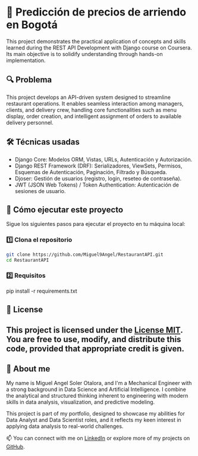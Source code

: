 # 🏡 Predicción de precios de arriendo en Bogotá

This project demonstrates the practical application of concepts and skills learned during the REST API Development with Django course on Coursera. Its main objective is to solidify understanding through hands-on implementation.

## 🔍 Problema

This project develops an API-driven system designed to streamline restaurant operations. It enables seamless interaction among managers, clients, and delivery crew, handling core functionalities such as menu display, order creation, and intelligent assignment of orders to available delivery personnel.

## 🛠️ Técnicas usadas

- Django Core: Modelos ORM, Vistas, URLs, Autenticación y Autorización.
- Django REST Framework (DRF): Serializadores, ViewSets, Permisos,  Esquemas de Autenticación, Paginación, Filtrado y Búsqueda.
- Djoser: Gestión de usuarios (registro, login, reseteo de contraseña).
- JWT (JSON Web Tokens) / Token Authentication: Autenticación de sesiones de usuario.

## 🚀 Cómo ejecutar este proyecto

Sigue los siguientes pasos para ejecutar el proyecto en tu máquina local:

### 1️⃣ Clona el repositorio
```bash
git clone https://github.com/Miguel9Angel/RestaurantAPI.git
cd RestaurantAPI
```

### 2️⃣ Requisitos
pip install -r requirements.txt

## 📜 License
This project is licensed under the [License MIT](./LICENSE).  
You are free to use, modify, and distribute this code, provided that appropriate credit is given.
--------------------------------------------------------------------------------------

## 🙋 About me

My name is Miguel Angel Soler Otalora, and I'm a Mechanical Engineer with a strong background in Data Science and Artificial Intelligence. I combine the analytical and structured thinking inherent to engineering with modern skills in data analysis, visualization, and predictive modeling.

This project is part of my portfolio, designed to showcase my abilities for Data Analyst and Data Scientist roles, and it reflects my keen interest in applying data analysis to real-world challenges.

📫 You can connect with me on [LinkedIn](https://linkedin.com/in/miguel-soler-ml) or explore more of my projects on [GitHub](https://github.com/Miguel9Angel).
